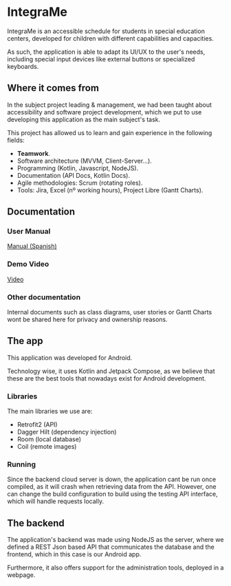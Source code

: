 # IntegraMe
IntegraMe is an accessible schedule for students in special education centers, developed for children with
different capabilities and capacities.

As such, the application is able to adapt its UI/UX to the user's needs, including special input devices like external buttons or specialized keyboards.

## Where it comes from
In the subject project leading & management, we had been taught about accessibility and software project
development, which we put to use developing this application as the main subject's task.

This project has allowed us to learn and gain experience in the following fields:
- **Teamwork**.
- Software architecture (MVVM, Client-Server...).
- Programming (Kotlin, Javascript, NodeJS).
- Documentation (API Docs, Kotlin Docs).
- Agile methodologies: Scrum (rotating roles).
- Tools: Jira, Excel (nº working hours), Project Libre (Gantt Charts).


## Documentation
### User Manual
[Manual (Spanish)](./docs/IntegraMe%20-%20Manual%20de%20usuario.pdf)

### Demo Video
[Video](https://drive.google.com/file/d/1_YsjN3gcTFMF-7AKU8YTBJ_OMu0nzLfL/view?usp=sharing "IntegraMe Demo")

### Other documentation
Internal documents such as class diagrams, user stories or Gantt Charts wont be shared here for privacy and ownership reasons.


## The app
This application was developed for Android. 

Technology wise, it uses Kotlin and Jetpack Compose, as we believe that these are the best
tools that nowadays exist for Android development.

### Libraries
The main libraries we use are:
- Retrofit2 (API)
- Dagger Hilt (dependency injection)
- Room (local database)
- Coil (remote images)

### Running
Since the backend cloud server is down, the application cant be run once compiled, as it will crash when retrieving data from the API.
However, one can change the build configuration to build using the testing API interface, which will handle requests locally.


## The backend
The application's backend was made using NodeJS as the server, where we defined a REST Json based
API that communicates the database and the frontend, which in this case is our Android app.

Furthermore, it also offers support for the administration tools, deployed in a webpage.
